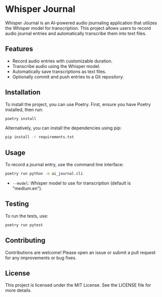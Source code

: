 # Whisper Journal

Whisper Journal is an AI-powered audio journaling application that utilizes the Whisper model for transcription. This project allows users to record audio journal entries and automatically transcribe them into text files.

## Features

- Record audio entries with customizable duration.
- Transcribe audio using the Whisper model.
- Automatically save transcriptions as text files.
- Optionally commit and push entries to a Git repository.

## Installation

To install the project, you can use Poetry. First, ensure you have Poetry installed, then run:

```bash
poetry install
```

Alternatively, you can install the dependencies using pip:

```bash
pip install -r requirements.txt
```

## Usage

To record a journal entry, use the command line interface:

```bash
poetry run python -m ai_journal.cli
```

- `--model`: Whisper model to use for transcription (default is "medium.en").

## Testing

To run the tests, use:

```bash
poetry run pytest
```

## Contributing

Contributions are welcome! Please open an issue or submit a pull request for any improvements or bug fixes.

## License

This project is licensed under the MIT License. See the LICENSE file for more details.